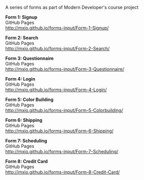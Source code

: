 A series of forms as part of Modern Developer's course project

**Form 1: Signup**  
GitHub Pages  
http://mxio.github.io/forms-input/Form-1-Signup/

**Form 2: Search**  
GitHub Pages  
http://mxio.github.io/forms-input/Form-2-Search/

**Form 3: Questionnaire**  
GitHub Pages  
http://mxio.github.io/forms-input/Form-3-Questionnaire/

**Form 4: Login**  
GitHub Pages  
http://mxio.github.io/forms-input/Form-4-Login/

**Form 5: Color Building**  
GitHub Pages  
http://mxio.github.io/forms-input/Form-5-Colorbuilding/

**Form 6: Shipping**  
GitHub Pages  
http://mxio.github.io/forms-input/Form-6-Shipping/

**Form 7: Scheduling**  
GitHub Pages  
http://mxio.github.io/forms-input/Form-7-Scheduling/

**Form 8: Credit Card**  
GitHub Pages  
http://mxio.github.io/forms-input/Form-8-Credit-Card/
